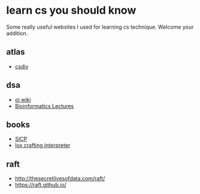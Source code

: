# learn cs you should know
Some really useful websites I used for learning cs technique.
Welcome your addition.

## atlas
- [csdiy](https://csdiy.wiki/)


## dsa
- [oi wiki](https://oi-wiki.org/)
- [Bioinformatics Lectures](https://www.cs.cmu.edu/~ckingsf/bioinfo-lectures/)

## books
- [SICP](https://mitp-content-server.mit.edu/books/content/sectbyfn/books_pres_0/6515/sicp.zip/index.html)
- [lox crafting interpreter](https://craftinginterpreters.com/)

## raft
- http://thesecretlivesofdata.com/raft/
- https://raft.github.io/
